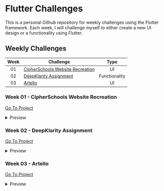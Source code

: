 # Flutter Challenges

This is a personal Github repository for weekly challenges using the Flutter framework. Each week, I will challenge myself to either create a new UI design or a functionality using Flutter.


## Weekly Challenges
| Week | Challenge | Type |
| :---: | --- | :---: |
| 01 | [CipherSchools Website Recreation](https://github.com/rondey84/flutter-challenges#week-01---cipherschools-website-recreation) | UI |
| 02 | [DeepKlarity Assignment](https://github.com/rondey84/flutter-challenges#week-02---deepklarity-assignment) | Functionality |
| 03 | [Artello](https://github.com/rondey84/flutter-challenges#week-03---deepklarity-assignment) | UI |

### Week 01 - CipherSchools Website Recreation
[Go To Project](https://github.com/rondey84/flutter-challenges/tree/main/week_01_cipherschools_recreate)

<details> 
<summary>Preview</summary>

![](week_01_cipherschools_recreate/README/image/Home_001.jpg) ![](week_01_cipherschools_recreate/README/image/Courses_001.jpg)
</details>


### Week 02 - DeepKlarity Assignment
[Go To Project](https://github.com/rondey84/flutter-challenges/tree/main/week_02_deepklarity_assignment)
<details>
<summary>Preview</summary>

https://github.com/rondey84/flutter-challenges/assets/22190833/850baba2-62c0-48e8-bd9d-e7b842a34655
</details>


### Week 03 - Artello
[Go To Project](https://github.com/rondey84/flutter-challenges/tree/main/week_03_artello)
<details>
<summary>Preview</summary>

![Landing](week_03_artello/README/images/artello_landing.jpg) ![Home](week_03_artello/README/images/artello_home.jpg)
</details>
